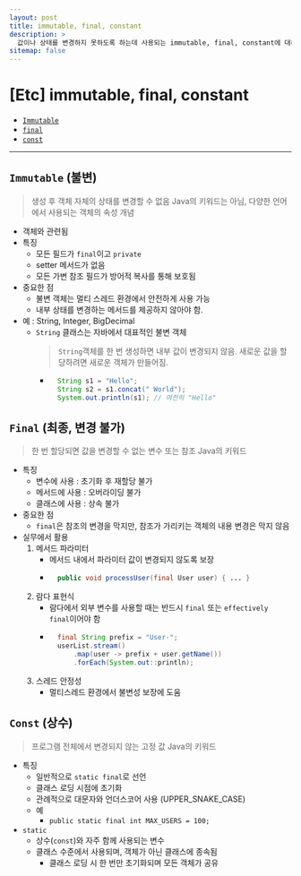 ```yaml
---
layout: post
title: immutable, final, constant
description: >
  값이나 상태를 변경하지 못하도록 하는데 사용되는 immutable, final, constant에 대해 알아보자.
sitemap: false
---
```


# [Etc] immutable, final, constant

- [`Immutable`](#보일러플레이트boilerplate란)
- [`final`](#보일러플레이트의-특징)
- [`const`](#예제-코드)

---

## `Immutable` (불변)

> 생성 후 객체 자체의 상태를 변경할 수 없음
> Java의 키워드는 아님, 다양한 언어에서 사용되는 객체의 속성 개념

- 객체와 관련됨
- 특징
  - 모든 필드가 `final`이고 `private`
  - setter 메서드가 없음
  - 모든 가변 참조 필드가 방어적 복사를 통해 보호됨
- 중요한 점
  - 불변 객체는 멀티 스레드 환경에서 안전하게 사용 가능
  - 내부 상태를 변경하는 메서드를 제공하지 않아야 함.
- 예 : String, Integer, BigDecimal
  - `String` 클래스는 자바에서 대표적인 불변 객체
    > `String`객체를 한 번 생성하면 내부 값이 변경되지 않음.
    > 새로운 값을 할당하려면 새로운 객체가 만들어짐.
    - ```java
        String s1 = "Hello";
        String s2 = s1.concat(" World");
        System.out.println(s1); // 여전히 "Hello"
      ```

## `Final` (최종, 변경 불가)

> 한 번 할당되면 값을 변경할 수 없는 변수 또는 참조
> Java의 키워드

- 특징
  - 변수에 사용 : 초기화 후 재할당 불가
  - 메서드에 사용 : 오버라이딩 불가
  - 클래스에 사용 : 상속 불가
- 중요한 점
  - `final`은 참조의 변경을 막지만, 참조가 가리키는 객체의 내용 변경은 막지 않음
- 실무에서 활용
  1. 메서드 파라미터
     - 메서드 내에서 파라미터 값이 변경되지 않도록 보장
     - ```java
         public void processUser(final User user) { ... }
       ```
  2. 람다 표현식
     - 람다에서 외부 변수를 사용할 때는 반드시 `final` 또는 `effectively final`이어야 함
     - ```java
         final String prefix = "User-";
         userList.stream()
             .map(user -> prefix + user.getName())
             .forEach(System.out::println);
       ```
  3. 스레드 안정성
     - 멀티스레드 환경에서 불변성 보장에 도움

## `Const` (상수)

> 프로그램 전체에서 변경되지 않는 고정 값
> Java의 키워드

- 특징
  - 일반적으로 `static final`로 선언
  - 클래스 로딩 시점에 초기화
  - 관례적으로 대문자와 언더스코어 사용 (UPPER_SNAKE_CASE)
  - 예
    - `public static final int MAX_USERS = 100;`
- `static`
  - 상수(`const`)와 자주 함께 사용되는 변수
  - 클래스 수준에서 사용되며, 객체가 아닌 클래스에 종속됨
    - 클래스 로딩 시 한 번만 초기화되며 모든 객체가 공유
